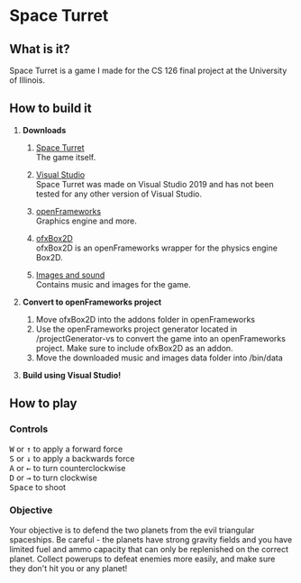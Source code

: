 ﻿# Space Turret

## What is it?
Space Turret is a game I made for the CS 126 final project at the University of Illinois. 

## How to build it

1. **Downloads**
	1. [Space Turret](https://github.com/CS126FA19/fantastic-finale-grenadilla)\
    The game itself.

	1. [Visual Studio](https://visualstudio.microsoft.com/downloads/)\
	Space Turret was made on Visual Studio 2019 and has not been tested for any other version of Visual Studio.

	1. [openFrameworks](https://openframeworks.cc/download/)\
    Graphics engine and more.

	1. [ofxBox2D](https://github.com/vanderlin/ofxBox2d)\
	ofxBox2D is an openFrameworks wrapper for the physics engine Box2D.

	1. [Images and sound](https://uofi.box.com/s/5jpn9rv4qjyl5s19regpyf2uiw9xpn1a)\
    Contains music and images for the game.

1. **Convert to openFrameworks project**
	1. Move ofxBox2D into the addons folder in openFrameworks
    2. Use the openFrameworks project generator located in /projectGenerator-vs to convert the game into an openFrameworks project. Make sure to include ofxBox2D as an addon.
	3. Move the downloaded music and images data folder into /bin/data

1. **Build using Visual Studio!**

## How to play

### Controls
<kbd>W</kbd> or <kbd>↑</kbd> to apply a forward force\
<kbd>S</kbd> or <kbd>↓</kbd> to apply a backwards force\
<kbd>A</kbd> or <kbd>←</kbd> to turn counterclockwise\
<kbd>D</kbd> or <kbd>→</kbd> to turn clockwise\
<kbd>Space</kbd> to shoot

### Objective
Your objective is to defend the two planets from the evil triangular spaceships. 
Be careful - the planets have strong gravity fields and you have limited fuel and ammo capacity that can only be replenished on the correct planet.
Collect powerups to defeat enemies more easily, and make sure they don't hit you or any planet!
